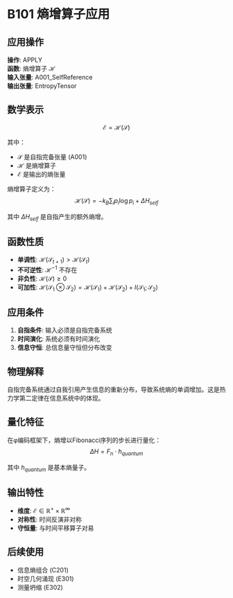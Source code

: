 # B101 熵增算子应用

## 应用操作
**操作**: APPLY  
**函数**: 熵增算子 $\mathcal{H}$  
**输入张量**: A001_SelfReference  
**输出张量**: EntropyTensor  

## 数学表示
$$\mathcal{E} = \mathcal{H}(\mathcal{S})$$

其中：
- $\mathcal{S}$ 是自指完备张量 (A001)
- $\mathcal{H}$ 是熵增算子
- $\mathcal{E}$ 是输出的熵张量

熵增算子定义为：
$$\mathcal{H}(\mathcal{S}) = -k_B \sum_i p_i \log p_i + \Delta H_{self}$$

其中 $\Delta H_{self}$ 是自指产生的额外熵增。

## 函数性质
- **单调性**: $\mathcal{H}(\mathcal{S}_{t+1}) > \mathcal{H}(\mathcal{S}_t)$
- **不可逆性**: $\mathcal{H}^{-1}$ 不存在
- **非负性**: $\mathcal{H}(\mathcal{S}) \geq 0$
- **可加性**: $\mathcal{H}(\mathcal{S}_1 \otimes \mathcal{S}_2) = \mathcal{H}(\mathcal{S}_1) + \mathcal{H}(\mathcal{S}_2) + I(\mathcal{S}_1; \mathcal{S}_2)$

## 应用条件
1. **自指条件**: 输入必须是自指完备系统
2. **时间演化**: 系统必须有时间演化
3. **信息守恒**: 总信息量守恒但分布改变

## 物理解释
自指完备系统通过自我引用产生信息的重新分布，导致系统熵的单调增加。这是热力学第二定律在信息系统中的体现。

## 量化特征
在φ编码框架下，熵增以Fibonacci序列的步长进行量化：
$$\Delta H = F_n \cdot h_{quantum}$$

其中 $h_{quantum}$ 是基本熵量子。

## 输出特性
- **维度**: $\mathcal{E} \in \mathbb{R}^+ \times \mathbb{R}^{\infty}$ 
- **对称性**: 时间反演非对称
- **守恒量**: 与时间平移算子对易

## 后续使用
- 信息熵组合 (C201)
- 时空几何涌现 (E301)
- 测量坍缩 (E302)